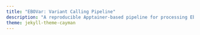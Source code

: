 ```yaml
---
title: "EBOVar: Variant Calling Pipeline"
description: "A reproducible Apptainer-based pipeline for processing Ebola Virus Illumina sequencing data"
theme: jekyll-theme-cayman
---
```

